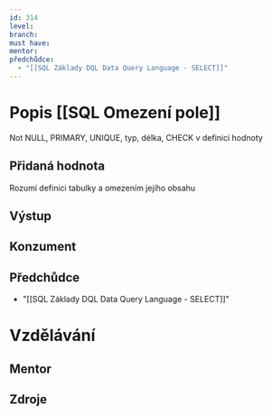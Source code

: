 ```yaml
---
id: 314
level: 
branch: 
must have: 
mentor: 
předchůdce: 
  - "[[SQL Základy DQL Data Query Language - SELECT]]"
---
```



# Popis [[SQL Omezení pole]]
Not NULL, PRIMARY, UNIQUE, typ, délka, CHECK v definici hodnoty

## Přidaná hodnota
Rozumí definici tabulky a omezením jejího obsahu

## Výstup


## Konzument


## Předchůdce

  - "[[SQL Základy DQL Data Query Language - SELECT]]"

# Vzdělávání


## Mentor


## Zdroje